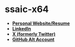 # ssaic-x64

- **[Personal Website/Resume](https://ssaic-x64.github.io/ssaic-x64/)**
- **[LinkedIn](https://ssaic-x64.github.io/ssaic-x64/)**
- **[X (formerly Twitter)](https://x.com/ssaic_x64)**
- **[GitHub Alt Account](https://github.com/arcanumx64)**
